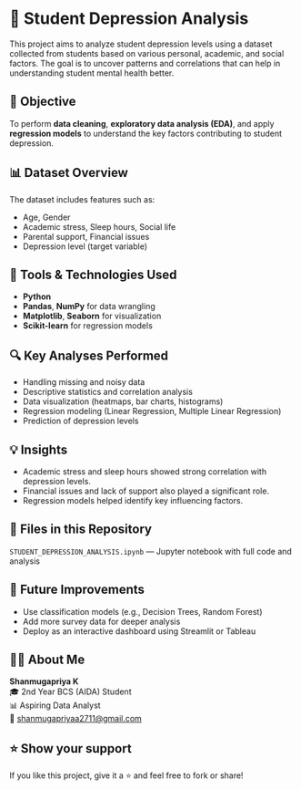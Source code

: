 # 🧠 Student Depression Analysis
This project aims to analyze student depression levels using a dataset collected from students based on various personal, academic, and social factors. The goal is to uncover patterns and correlations that can help in understanding student mental health better.
## 📌 Objective
To perform **data cleaning**, **exploratory data analysis (EDA)**, and apply **regression models** to understand the key factors contributing to student depression.
## 📊 Dataset Overview
The dataset includes features such as:
- Age, Gender
- Academic stress, Sleep hours, Social life
- Parental support, Financial issues
- Depression level (target variable)
## 🧪 Tools & Technologies Used
- **Python**
- **Pandas**, **NumPy** for data wrangling
- **Matplotlib**, **Seaborn** for visualization
- **Scikit-learn** for regression models
## 🔍 Key Analyses Performed
- Handling missing and noisy data
- Descriptive statistics and correlation analysis
- Data visualization (heatmaps, bar charts, histograms)
- Regression modeling (Linear Regression, Multiple Linear Regression)
- Prediction of depression levels
## 💡 Insights
- Academic stress and sleep hours showed strong correlation with depression levels.
- Financial issues and lack of support also played a significant role.
- Regression models helped identify key influencing factors.
## 📁 Files in this Repository
`STUDENT_DEPRESSION_ANALYSIS.ipynb` — Jupyter notebook with full code and analysis
## 🚀 Future Improvements
- Use classification models (e.g., Decision Trees, Random Forest)
- Add more survey data for deeper analysis
- Deploy as an interactive dashboard using Streamlit or Tableau
## 🙋‍♀️ About Me
**Shanmugapriya K**  
🎓 2nd Year BCS (AIDA) Student  
📊 Aspiring Data Analyst  
📧 shanmugapriyaa2711@gmail.com
## ⭐ Show your support

If you like this project, give it a ⭐ and feel free to fork or share!


